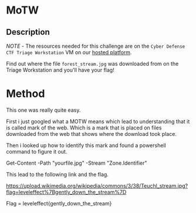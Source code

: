 # MoTW

## Description

*NOTE* - The resources needed for this challenge are on the `Cyber Defense CTF Triage Workstation` VM on our [hosted platform](https://training.leveleffect.com/courses/f4a9466f-edb0-42ff-bb0e-a95af2b05de5).

Find out where the file `forest_stream.jpg` was downloaded from on the Triage Workstation and you'll have your flag!

# Method

This one was really quite easy.

First i just googled what a MOTW means which lead to understanding that it is called mark of the web. Which is a mark that is placed on files downloaded from the web that shows where the download took place.

Then i looked up how to identify this mark and found a powershell command to figure it out.

Get-Content -Path "yourfile.jpg" -Stream "Zone.Identifier"

This lead to the following link and the flag.

https://upload.wikimedia.org/wikipedia/commons/3/38/Teuchl_stream.jpg?flag=leveleffect%7Bgently_down_the_stream%7D

Flag = leveleffect{gently_down_the_stream}